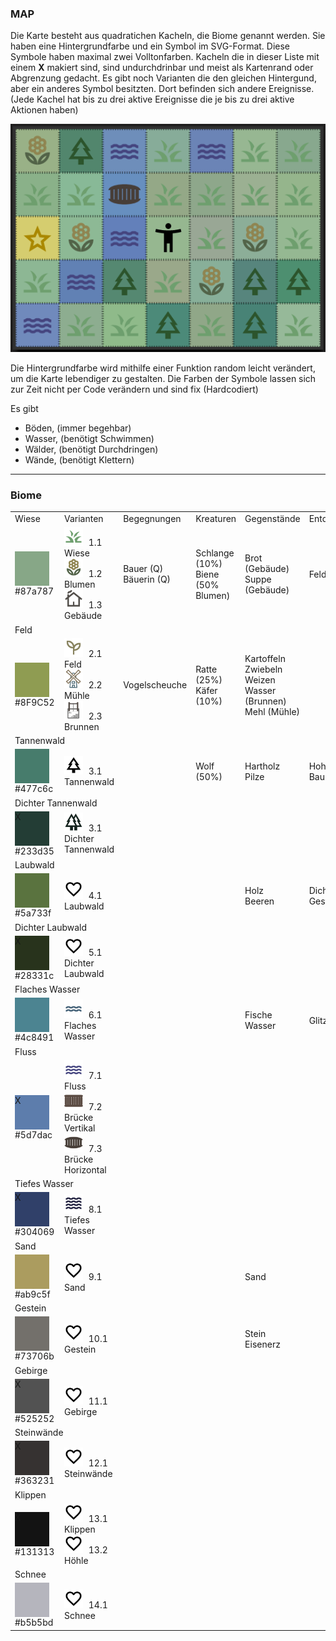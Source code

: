 <style>
    .tile{
        width: 55px;
        height: 55px;
        float: left;
        margin: 0 10px 0 0;
    }
    .symbol{
        width: 30px;
        height: 30px;
        margin: 0 5px 0 0;
    }
    .event{
        width: 25px;
        height: 25px;
        float: left;
        margin: 0 5px 0 0;
    }
</style>

### MAP

Die Karte besteht aus quadratichen Kacheln, die Biome genannt werden. Sie haben eine Hintergrundfarbe und ein Symbol im SVG-Format. Diese Symbole haben maximal zwei Volltonfarben. Kacheln die in dieser Liste mit einem <b>X</b> makiert sind, sind undurchdrinbar und meist als Kartenrand oder Abgrenzung gedacht. Es gibt noch Varianten die den gleichen Hintergund, aber ein anderes Symbol besitzten. Dort befinden sich andere Ereignisse.
(Jede Kachel hat bis zu drei aktive Ereignisse die je bis zu drei aktive Aktionen haben)

<img src="./img/map.png">

Die Hintergrundfarbe wird mithilfe einer Funktion random leicht verändert, um die Karte lebendiger zu gestalten. Die Farben der Symbole lassen sich zur Zeit nicht per Code verändern und sind fix (Hardcodiert)

Es gibt

- Böden, (immer begehbar)
- Wasser, (benötigt Schwimmen)
- Wälder, (benötigt Durchdringen)
- Wände, (benötigt Klettern)

<hr>

### Biome

<table>
    <tr>
        <td>Wiese</td>
        <td>Varianten</td>
        <td>Begegnungen</td>
        <td>Kreaturen</td>
        <td>Gegenstände</td>
        <td>Entdecken</td>
    </tr>
    <tr>
        <td><div style="background-color: #87a787;" class="tile"></div><br>#87a787</td>
        <td>
            <img src="../assets/mapIcons/grass.svg" class="symbol"> 1.1 Wiese<br>
            <img src="../assets/mapIcons/flower.svg" class="symbol"> 1.2 Blumen<br>
            <img src="../assets/mapIcons/home.svg" class="symbol"> 1.3 Gebäude<br>
        </td>
        <td id="npcs">Bauer (Q)<br>Bäuerin (Q)</td>
        <td id="angr">Schlange (10%)<br>Biene (50% Blumen)</td>
        <td id="item">Brot (Gebäude)<br>Suppe (Gebäude)</td>
        <td id="such">Feldweg</td>
    </tr>
    <tr>
        <td colspan="6">Feld</td>
    </tr>
    <tr>
        <td><div style="background-color: #8F9C52;" class="tile"></div><br>#8F9C52</td>
        <td>
            <img src="../assets/mapIcons/sprout.svg" class="symbol"> 2.1 Feld<br>
            <img src="../assets/mapIcons/mill.svg" class="symbol"> 2.2 Mühle<br>
            <img src="../assets/mapIcons/spring.svg" class="symbol"> 2.3 Brunnen<br>
        </td>
        <td id="npcs">Vogelscheuche</td>
        <td id="angr">Ratte (25%)<br>Käfer (10%)</td>
        <td id="item">Kartoffeln<br>Zwiebeln<br>Weizen<br>Wasser (Brunnen)<br>Mehl (Mühle)</td>
        <td id="such"></td>
    </tr>
    <tr>
        <td colspan="6">Tannenwald</td>
    </tr>
    <tr>
        <td><div style="background-color: #477c6c;" class="tile"></div><br>#477c6c</td>
        <td>
            <img src="../assets/mapIcons/tree.svg" class="symbol"> 3.1 Tannenwald<br>
        </td>
        <td id="npcs"></td>
        <td id="angr">Wolf (50%)</td>
        <td id="item">Hartholz<br>Pilze</td>
        <td id="such">Hohler Baumstumpf</td>
    </tr> 
    <tr>
        <td colspan="6">Dichter Tannenwald</td>
    </tr>
    <tr>
        <td><div style="background-color: #233d35;" class="tile">X</div><br>#233d35</td>
        <td>
            <img src="../assets/mapIcons/forest.svg" class="symbol"> 3.1 Dichter Tannenwald<br>
        </td>
        <td id="npcs"></td>
        <td id="angr"></td>
        <td id="item"></td>
        <td id="such"></td>
    </tr>    
    <tr>
        <td colspan="6">Laubwald</td>
    </tr>
    <tr>
        <td><div style="background-color: #5a733f;" class="tile"></div><br>#5a733f</td>
        <td>
            <img src="../assets/mapIcons/love.svg" class="symbol"> 4.1 Laubwald<br>
        </td>
        <td id="npcs"></td>
        <td id="angr"></td>
        <td id="item">Holz<br>Beeren</td>
        <td id="such">Dichtes Gestrüpp</td>
    </tr>  
    <tr>
        <td colspan="6">Dichter Laubwald</td>
    </tr>
    <tr>
        <td><div style="background-color: #28331c;" class="tile">X</div><br>#28331c</td>
        <td>
            <img src="../assets/mapIcons/love.svg" class="symbol"> 5.1 Dichter Laubwald<br>
        </td>
        <td id="npcs"></td>
        <td id="angr"></td>
        <td id="item"></td>
        <td id="such"></td>
    </tr>      
    <tr>
        <td colspan="6">Flaches Wasser</td>
    </tr>
    <tr>
        <td><div style="background-color: #4c8491;" class="tile"></div><br>#4c8491</td>
        <td>
            <img src="../assets/mapIcons/waterFlat.svg" class="symbol"> 6.1 Flaches Wasser<br>
        </td>
        <td id="npcs"></td>
        <td id="angr"></td>
        <td id="item">Fische<br>Wasser</td>
        <td id="such">Glitzer</td>
    </tr> 
    <tr>
        <td colspan="6">Fluss</td>
    </tr>
    <tr>
        <td><div style="background-color: #5d7dac;" class="tile">X</div><br>#5d7dac</td>
        <td>
            <img src="../assets/mapIcons/water.svg" class="symbol"> 7.1 Fluss<br>
            <img src="../assets/mapIcons/brigeV.svg" class="symbol"> 7.2 Brücke Vertikal<br>
            <img src="../assets/mapIcons/brigeH.svg" class="symbol"> 7.3 Brücke Horizontal<br>
        </td>
        <td id="npcs"></td>
        <td id="angr"></td>
        <td id="item"></td>
        <td id="such"></td>
    </tr>          
    <tr>
        <td colspan="6">Tiefes Wasser</td>
    </tr>
    <tr>
        <td><div style="background-color: #304069;" class="tile">X</div><br>#304069</td>
        <td>
            <img src="../assets/mapIcons/waterDeep.svg" class="symbol"> 8.1 Tiefes Wasser<br>
        </td>
        <td id="npcs"></td>
        <td id="angr"></td>
        <td id="item"></td>
        <td id="such"></td>
    </tr>
    <tr>
        <td colspan="6">Sand</td>
    </tr>
    <tr>
        <td><div style="background-color: #ab9c5f;" class="tile"></div><br>#ab9c5f</td>
        <td>
            <img src="../assets/mapIcons/love.svg" class="symbol"> 9.1 Sand<br>
        </td>
        <td id="npcs"></td>
        <td id="angr"></td>
        <td id="item">Sand</td>
        <td id="such"></td>
    </tr>      
    <tr>
        <td colspan="6">Gestein</td>
    </tr>
    <tr>
        <td><div style="background-color: #73706b;" class="tile"></div><br>#73706b</td>
        <td>
            <img src="../assets/mapIcons/love.svg" class="symbol"> 10.1 Gestein<br>
        </td>
        <td id="npcs"></td>
        <td id="angr"></td>
        <td id="item">Stein<br>Eisenerz</td>
        <td id="such"></td>
    </tr> 
    <tr>
        <td colspan="6">Gebirge</td>
    </tr>
    <tr>
        <td><div style="background-color: #525252;" class="tile">X</div><br>#525252</td>
        <td>
            <img src="../assets/mapIcons/love.svg" class="symbol"> 11.1 Gebirge<br>
        </td>
        <td id="npcs"></td>
        <td id="angr"></td>
        <td id="item"></td>
        <td id="such"></td>
    </tr>    
    <tr>
        <td colspan="6">Steinwände</td>
    </tr>
    <tr>
        <td><div style="background-color: #363231;" class="tile">X</div><br>#363231</td>
        <td>
            <img src="../assets/mapIcons/love.svg" class="symbol"> 12.1 Steinwände<br>
        </td>
        <td id="npcs"></td>
        <td id="angr"></td>
        <td id="item"></td>
        <td id="such"></td>
    </tr>   
    <tr>
        <td colspan="6">Klippen</td>
    </tr>
    <tr>
        <td><div style="background-color: #131313;" class="tile">X</div><br>#131313</td>
        <td>
            <img src="../assets/mapIcons/love.svg" class="symbol"> 13.1 Klippen<br>
            <img src="../assets/mapIcons/love.svg" class="symbol"> 13.2 Höhle<br>
        </td>
        <td id="npcs"></td>
        <td id="angr"></td>
        <td id="item"></td>
        <td id="such"></td>
    </tr>   
    <tr>
        <td colspan="6">Schnee</td>
    </tr>
    <tr>
        <td><div style="background-color: #b5b5bd;" class="tile"></div><br>#b5b5bd</td>
        <td>
            <img src="../assets/mapIcons/love.svg" class="symbol"> 14.1 Schnee<br>
        </td>
        <td id="npcs"></td>
        <td id="angr"></td>
        <td id="item"></td>
        <td id="such"></td>
    </tr>      
</table>
